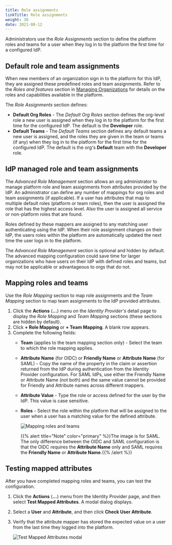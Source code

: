 ```yaml
---
title: Role assignments
linkTitle: Role assignments
weight: 30
date: 2021-08-12
---
```


Administrators use the _Role Assignments_ section to define the platform roles and teams for a user when they log in to the platform the first time for a configured IdP.

## Default role and team assignments

When new members of an organization sign in to the platform for this IdP, they are assigned these predefined roles and team assignments. Refer to the _Roles and features_ section in [Managing Organizations](/docs/management_guide/organizations/managing_organizations/) for details on the roles and capabilities available in the platform.

The _Role Assignments_ section defines:

* **Default Org Roles** - The _Default Org Roles_ section defines the org-level role a new user is assigned when they log in to the platform for the first time for the configured IdP. The default is the **Developer** role.
* **Default Teams** - The _Default Teams_ section defines any default teams a new user is assigned, and the roles they are given in the team or teams (if any) when they log in to the platform for the first time for the configured IdP. The default is the org's **Default** team with the **Developer** role.

## IdP managed role and team assignments

The _Advanced Role Management_ section allows an org administrator to manage platform role and team assignments from attributes provided by the IdP. An administrator can define any number of mappings for org roles and team assignments (if applicable). If a user has attributes that map to multiple default roles (platform or team roles), then the user is assigned the role that has the highest access level. Also the user is assigned all service or non-platform roles that are found.

Roles defined by these mappers are assigned to any matching user authenticating using the IdP. When their role assignment changes on their IdP, the users roles within the platform are automatically updated the next time the user logs in to the platform.

The _Advanced Role Management_ section is optional and hidden by default. The advanced mapping configuration could save time for larger organizations who have users on their IdP with defined roles and teams, but may not be applicable or advantageous to orgs that do not.

## Mapping roles and teams

Use the _Role Mapping_ section to map role assignments and the _Team Mapping_ section to map team assignments to the IdP provided attributes.

1. Click the **Actions** (**...**) menu on the _Identity Provider's_ detail page to display the _Role Mapping_ and _Team Mapping_ sections (these sections are hidden by default).
2. Click **\+ Role Mapping** or **+ Team Mapping**. A blank row appears.
3. Complete the following fields:
    * **Team** (applies to the team mapping section only) - Select the team to which the role mapping applies.
    * **Attribute Name** (for OIDC) or **Friendly Name** or **Attribute Name** (for SAML) - Copy the name of the property in the claim or assertion returned from the IdP during authentication from the Identity Provider configuration. For SAML IdPs, use either the Friendly Name or Attribute Name (not both) and the same value cannot be provided for Friendly and Attribute names across different mappers.
    * **Attribute Value** - Type the role or access defined for the user by the IdP. This value is case sensitive.
    * **Roles** - Select the role within the platform that will be assigned to the user when a user has a matching value for the defined attribute.

        ![Mapping roles and teams](/Images/advanced_roles_management__saml.png)

        {{% alert title="Note" color="primary" %}}The image is for SAML. The only difference between the OIDC and SAML configuration is that the OIDC requires the **Attribute Name** only and SAML requires the **Friendly Name** or **Attribute Name**.{{% /alert %}}

## Testing mapped attributes

After you have completed mapping roles and teams, you can test the configuration.

1. Click the **Actions** (**...**) menu from the Identity Provider page, and then select **Test Mapped Attributes**. A modal dialog displays.
2. Select a **User** and **Attribute**, and then click **Check User Attribute**.
3. Verify that the attribute mapper has stored the expected value on a user from the last time they logged into the platform.

    ![Test Mapped Attributes modal](/Images/test_mapped_attributes_filled.png)
